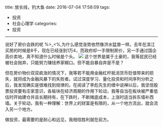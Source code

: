 title: 放长线，钓大鱼
date: 2016-07-04 17:58:09
tags:
- 投资
- 社会心理学
categories:
- 投资
---

说好了房价会跌的呢 %>_<%,为什么感觉涨势依然像洪水猛兽一样。去年在滨江买房的时候是8千，现在已经涨到1万4，而政府却一手限制房价，另一手通过国企高价卖地，真不知道什么时候是个头。
![](/images/2016/realty-growth.png)
这个世界是属于土豪的，我等屁民已经被社会抛弃，只能努力赚钱养家糊口。但不能自暴自弃是不是？

但在房价物价双双疯涨的情况下，我等若不能用金融杠杆抵消货币贬值带来的损失，就将成为金融风暴下的失败者。试过深度学习、量化投资和时间序列分析之后，我发现确实是很难找到规律的。在阅读了李彪先生的缠中说禅以后，我坚信股票投资要有庄家意识，各板块在经济周期的作用下轮动，我等自当在板块被严重低估时开始建仓并且长期持有，在下跌时，不断摊底成本，上涨时适当拆东墙补西墙。关于轮动，我有一种理解：世界上的财富是有限的，从一个地方流出，就会流入另一个地方。

做投资，最需要的是耐心和远见，我相信胜利就在前方。


